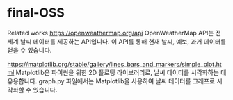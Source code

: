 # final-OSS
Related works
https://openweathermap.org/api
OpenWeatherMap API는 전 세계 날씨 데이터를 제공하는 API입니다. 이 API를 통해 현재 날씨, 예보, 과거 데이터를 얻을 수 있습니다.

https://matplotlib.org/stable/gallery/lines_bars_and_markers/simple_plot.html
Matplotlib은 파이썬을 위한 2D 플로팅 라이브러리로, 날씨 데이터를 시각화하는 데 유용합니다. graph.py 파일에서는 Matplotlib을 사용하여 날씨 데이터를 그래프로 시각화할 수 있습니다.
